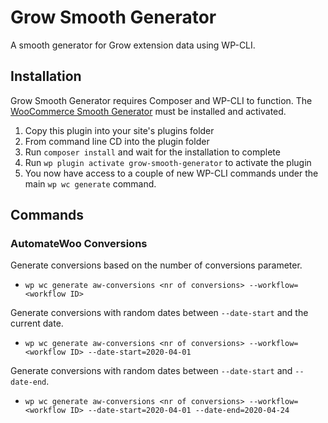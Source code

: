 # Grow Smooth Generator
A smooth generator for Grow extension data using WP-CLI.

## Installation
Grow Smooth Generator requires Composer and WP-CLI to function. The [WooCommerce Smooth Generator](https://github.com/woocommerce/wc-smooth-generator#readme) must be installed and activated.

1. Copy this plugin into your site's plugins folder
2. From command line CD into the plugin folder
3. Run `composer install` and wait for the installation to complete
4. Run `wp plugin activate grow-smooth-generator` to activate the plugin
5. You now have access to a couple of new WP-CLI commands under the main `wp wc generate` command.

## Commands

### AutomateWoo Conversions

Generate conversions based on the number of conversions parameter.
- `wp wc generate aw-conversions <nr of conversions> --workflow=<workflow ID>`

Generate conversions with random dates between `--date-start` and the current date.
- `wp wc generate aw-conversions <nr of conversions> --workflow=<workflow ID> --date-start=2020-04-01`

Generate conversions with random dates between `--date-start` and `--date-end`.
- `wp wc generate aw-conversions <nr of conversions> --workflow=<workflow ID> --date-start=2020-04-01 --date-end=2020-04-24`
